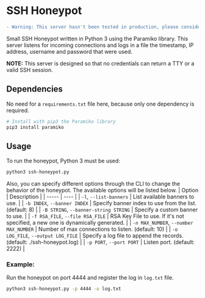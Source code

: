 # SSH Honeypot
```diff
- Warning: This server hasn't been tested in production, please consider this before running it in a real environment.
```
Small SSH Honeypot written in Python 3 using the Paramiko library. This server listens for incoming connections and logs in a file the timestamp, IP address, username and password that were used.

**NOTE:** This server is designed so that no credentials can return a TTY or a valid SSH session.

## Dependencies
No need for a `requirements.txt` file here,  because only one dependency is required.
```bash
# Install with pip3 the Paramiko library
pip3 install paramiko
```

## Usage
To run the honeypot, Python 3 must be used:
```bash
python3 ssh-honeypot.py
```
Also, you can specify different options through the CLI to change the behavior of the honeypot. The available options will be listed below.
| Option | Description |
| ----- | ---- |
| `-l`, `--list-banners` | List available banners to use. |
| `-b INDEX`, `--banner INDEX` | Specify banner index to use from the list. (default: 8) |
| `-B STRING`, `--banner-string STRING` | Specify a custom banner to use. |
| `-f RSA_FILE`, `--file RSA_FILE` | RSA Key File to use. If it's not specified, a new one is dynamically generated. |
| `-n MAX_NUMBER`, `--number MAX_NUMBER` | Number of max connections to listen. (default: 10) |
| `-o LOG_FILE`, `--output LOG_FILE` | Specify a log file to append the records. (default: ./ssh-honeypot.log) |
| `-p PORT`, `--port PORT` | Listen port. (default: 2222) |

### Example:
Run the honeypot on port 4444 and register the log in `log.txt` file.
```bash
python3 ssh-honeypot.py -p 4444 -o log.txt
```
